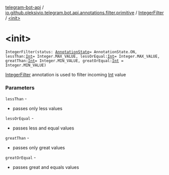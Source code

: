 [telegram-bot-api](../../index.md) / [io.github.oleksivio.telegram.bot.api.annotations.filter.primitive](../index.md) / [IntegerFilter](index.md) / [&lt;init&gt;](./-init-.md)

# &lt;init&gt;

`IntegerFilter(status: `[`AnnotationState`](../../io.github.oleksivio.telegram.bot.api.model.annotation/-annotation-state/index.md)` = AnnotationState.ON, lessThan: `[`Int`](https://kotlinlang.org/api/latest/jvm/stdlib/kotlin/-int/index.html)` = Integer.MAX_VALUE, lessOrEqual: `[`Int`](https://kotlinlang.org/api/latest/jvm/stdlib/kotlin/-int/index.html)` = Integer.MAX_VALUE, greatThan: `[`Int`](https://kotlinlang.org/api/latest/jvm/stdlib/kotlin/-int/index.html)` = Integer.MIN_VALUE, greatOrEqual: `[`Int`](https://kotlinlang.org/api/latest/jvm/stdlib/kotlin/-int/index.html)` = Integer.MIN_VALUE)`

[IntegerFilter](index.md) annotation is used to filter incoming [Int](https://kotlinlang.org/api/latest/jvm/stdlib/kotlin/-int/index.html) value

### Parameters

`lessThan` -
* passes only less values

`lessOrEqual` -
* passes  less and equal values

`greatThan` -
* passes only great values

`greatOrEqual` -
* passes great and equals values
